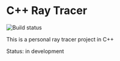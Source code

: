 # C++ Ray Tracer

![Build status](https://travis-ci.com/sagelywizard/raytracer.svg?branch=master)

This is a personal ray tracer project in C++

Status: in development
